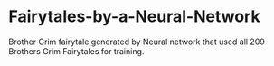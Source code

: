 # Fairytales-by-a-Neural-Network
Brother Grim fairytale generated by Neural network that used all 209 Brothers Grim Fairytales for training.
